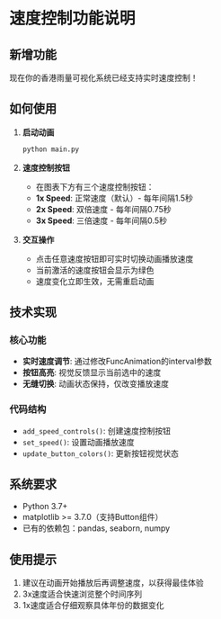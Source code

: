 # 速度控制功能说明

## 新增功能
现在你的香港雨量可视化系统已经支持实时速度控制！

## 如何使用

1. **启动动画**
   ```bash
   python main.py
   ```

2. **速度控制按钮**
   - 在图表下方有三个速度控制按钮：
   - **1x Speed**: 正常速度（默认）- 每年间隔1.5秒
   - **2x Speed**: 双倍速度 - 每年间隔0.75秒  
   - **3x Speed**: 三倍速度 - 每年间隔0.5秒

3. **交互操作**
   - 点击任意速度按钮即可实时切换动画播放速度
   - 当前激活的速度按钮会显示为绿色
   - 速度变化立即生效，无需重启动画

## 技术实现

### 核心功能
- **实时速度调节**: 通过修改FuncAnimation的interval参数
- **按钮高亮**: 视觉反馈显示当前选中的速度
- **无缝切换**: 动画状态保持，仅改变播放速度

### 代码结构
- `add_speed_controls()`: 创建速度控制按钮
- `set_speed()`: 设置动画播放速度
- `update_button_colors()`: 更新按钮视觉状态

## 系统要求
- Python 3.7+
- matplotlib >= 3.7.0（支持Button组件）
- 已有的依赖包：pandas, seaborn, numpy

## 使用提示
1. 建议在动画开始播放后再调整速度，以获得最佳体验
2. 3x速度适合快速浏览整个时间序列
3. 1x速度适合仔细观察具体年份的数据变化